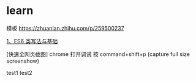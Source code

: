 # learn

模板 https://zhuanlan.zhihu.com/p/259500237

[1、ES6 类写法与基础](fe/es6/index.html)

[快速全网页截图] chrome 打开调试 按 command+shift+p  (capture full size screenshow)

test1
test2
